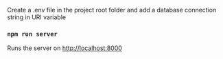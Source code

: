 Create a .env file in the project root folder and add a database connection string in URI variable

### `npm run server`
Runs the server on [http://localhost:8000](http://localhost:8000)